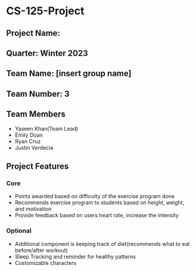 # CS-125-Project
## Project Name: 
## Quarter: Winter 2023
## Team Name: [insert group name]
## Team Number: 3
## Team Members
- Yaseen Khan(Team Lead)
- Emily Doan
- Ryan Cruz
- Justin Verdecia


## Project Features
### Core 
- Points awarded based on difficulty of the exercise program done
- Recommends exercise program to students based on height, weight, and motivation
- Provide feedback based on users heart rate, increase the intensity


### Optional
- Additional component is keeping track of diet(recommends what to eat before/after workout)
- Sleep Tracking and reminder for healthy patterns
- Customizable characters

